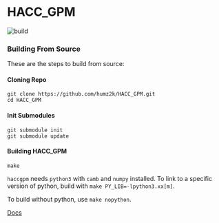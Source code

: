 # HACC_GPM

![build](https://github.com/humz2k/HACC_GPM/actions/workflows/helloAction.yml/badge.svg)

### Building From Source
These are the steps to build from source:
#### Cloning Repo
```
git clone https://github.com/humz2k/HACC_GPM.git
cd HACC_GPM
```
#### Init Submodules
```
git submodule init
git submodule update
```
#### Building HACC_GPM
```
make
```

`haccgpm` needs `python3` with `camb` and `numpy` installed. To link to a specific version of python, build with `make PY_LIB=-lpython3.xx[m]`.

To build without python, use `make nopython`.

[Docs](https://humz2k.github.io/HACC_GPM-Docs/)
